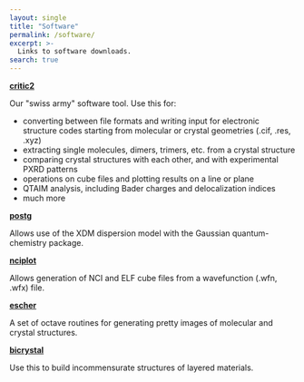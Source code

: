 ```yaml
---
layout: single
title: "Software"
permalink: /software/
excerpt: >-
  Links to software downloads.
search: true
---
```


[**critic2**](https://aoterodelaroza.github.io/critic2/)

Our "swiss army" software tool. Use this for:
* converting between file formats and writing input for electronic structure codes starting from molecular or crystal geometries (.cif, .res, .xyz)
* extracting single molecules, dimers, trimers, etc. from a crystal structure
* comparing crystal structures with each other, and with experimental PXRD patterns
* operations on cube files and plotting results on a line or plane
* QTAIM analysis, including Bader charges and delocalization indices
* much more


[**postg**](https://github.com/aoterodelaroza/postg)

Allows use of the XDM dispersion model with the Gaussian quantum-chemistry package.


[**nciplot**](https://github.com/aoterodelaroza/nciplot)

Allows generation of NCI and ELF cube files from a wavefunction (.wfn, .wfx) file.


[**escher**](https://github.com/aoterodelaroza/escher)

A set of octave routines for generating pretty images of molecular and crystal structures.


[**bicrystal**](https://tilaskabengele.github.io/BiCrystal/)

Use this to build incommensurate structures of layered materials.


